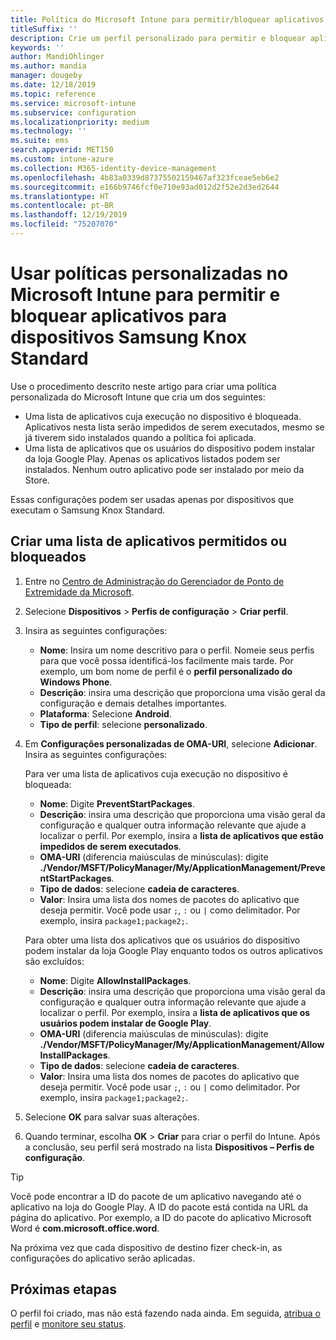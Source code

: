 ```yaml
---
title: Política do Microsoft Intune para permitir/bloquear aplicativos para o Samsung Knox
titleSuffix: ''
description: Crie um perfil personalizado para permitir e bloquear aplicativos em dispositivos Samsung Knox Standard.
keywords: ''
author: MandiOhlinger
ms.author: mandia
manager: dougeby
ms.date: 12/18/2019
ms.topic: reference
ms.service: microsoft-intune
ms.subservice: configuration
ms.localizationpriority: medium
ms.technology: ''
ms.suite: ems
search.appverid: MET150
ms.custom: intune-azure
ms.collection: M365-identity-device-management
ms.openlocfilehash: 4b83a0339d87375502159467af323fceae5eb6e2
ms.sourcegitcommit: e166b9746fcf0e710e93ad012d2f52e2d3ed2644
ms.translationtype: HT
ms.contentlocale: pt-BR
ms.lasthandoff: 12/19/2019
ms.locfileid: "75207070"
---
```

# <a name="use-custom-policies-in-microsoft-intune-to-allow-and-block-apps-for-samsung-knox-standard-devices"></a>Usar políticas personalizadas no Microsoft Intune para permitir e bloquear aplicativos para dispositivos Samsung Knox Standard 

Use o procedimento descrito neste artigo para criar uma política personalizada do Microsoft Intune que cria um dos seguintes:

- Uma lista de aplicativos cuja execução no dispositivo é bloqueada. Aplicativos nesta lista serão impedidos de serem executados, mesmo se já tiverem sido instalados quando a política foi aplicada.
- Uma lista de aplicativos que os usuários do dispositivo podem instalar da loja Google Play. Apenas os aplicativos listados podem ser instalados. Nenhum outro aplicativo pode ser instalado por meio da Store.

Essas configurações podem ser usadas apenas por dispositivos que executam o Samsung Knox Standard.

## <a name="create-an-allowed-or-blocked-app-list"></a>Criar uma lista de aplicativos permitidos ou bloqueados

1. Entre no [Centro de Administração do Gerenciador de Ponto de Extremidade da Microsoft](https://go.microsoft.com/fwlink/?linkid=2109431).
2. Selecione **Dispositivos** > **Perfis de configuração** > **Criar perfil**.
3. Insira as seguintes configurações:

    - **Nome**: Insira um nome descritivo para o perfil. Nomeie seus perfis para que você possa identificá-los facilmente mais tarde. Por exemplo, um bom nome de perfil é o **perfil personalizado do Windows Phone**.
    - **Descrição**: insira uma descrição que proporciona uma visão geral da configuração e demais detalhes importantes.
    - **Plataforma**: Selecione **Android**.
    - **Tipo de perfil**: selecione **personalizado**.

4. Em **Configurações personalizadas de OMA-URI**, selecione **Adicionar**. Insira as seguintes configurações:

    Para ver uma lista de aplicativos cuja execução no dispositivo é bloqueada:

    - **Nome**: Digite **PreventStartPackages**.
    - **Descrição**: insira uma descrição que proporciona uma visão geral da configuração e qualquer outra informação relevante que ajude a localizar o perfil. Por exemplo, insira a **lista de aplicativos que estão impedidos de serem executados**.
    - **OMA-URI** (diferencia maiúsculas de minúsculas): digite **./Vendor/MSFT/PolicyManager/My/ApplicationManagement/PreventStartPackages**.
    - **Tipo de dados**: selecione **cadeia de caracteres**.
    - **Valor**: Insira uma lista dos nomes de pacotes do aplicativo que deseja permitir. Você pode usar `;`, `:` ou `|` como delimitador. Por exemplo, insira `package1;package2;`.

   Para obter uma lista dos aplicativos que os usuários do dispositivo podem instalar da loja Google Play enquanto todos os outros aplicativos são excluídos:

    - **Nome**: Digite **AllowInstallPackages**.
    - **Descrição**: insira uma descrição que proporciona uma visão geral da configuração e qualquer outra informação relevante que ajude a localizar o perfil. Por exemplo, insira a **lista de aplicativos que os usuários podem instalar de Google Play**.
    - **OMA-URI** (diferencia maiúsculas de minúsculas): digite **./Vendor/MSFT/PolicyManager/My/ApplicationManagement/AllowInstallPackages**.
    - **Tipo de dados**: selecione **cadeia de caracteres**.
    - **Valor**: Insira uma lista dos nomes de pacotes do aplicativo que deseja permitir. Você pode usar `;`, `:` ou `|` como delimitador. Por exemplo, insira `package1;package2;`.

5. Selecione **OK** para salvar suas alterações.
6. Quando terminar, escolha **OK** > **Criar** para criar o perfil do Intune. Após a conclusão, seu perfil será mostrado na lista **Dispositivos – Perfis de configuração**.

>[!TIP]
> Você pode encontrar a ID do pacote de um aplicativo navegando até o aplicativo na loja do Google Play. A ID do pacote está contida na URL da página do aplicativo. Por exemplo, a ID do pacote do aplicativo Microsoft Word é **com.microsoft.office.word**.

Na próxima vez que cada dispositivo de destino fizer check-in, as configurações do aplicativo serão aplicadas.

## <a name="next-steps"></a>Próximas etapas

O perfil foi criado, mas não está fazendo nada ainda. Em seguida, [atribua o perfil](../device-profile-assign.md) e [monitore seu status](device-profile-monitor.md).

